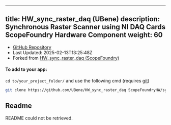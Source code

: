 
---
title: HW_sync_raster_daq (UBene)
description: Synchronous Raster Scanner using NI DAQ Cards ScopeFoundry Hardware Component
weight: 60
---
- [GitHub Repository](https://github.com/UBene/HW_sync_raster_daq)
- Last Updated: 2025-02-13T13:25:48Z
- Forked from [HW_sync_raster_daq (ScopeFoundry)](/docs/300_reference/hw-components/hw_sync_raster_daq-scopefoundry)

#### To add to your app:

`cd to/your_project_folder/` and use the following cmd (requires [git](/docs/100_development/20_git/))

```bash
git clone https://github.com/UBene/HW_sync_raster_daq ScopeFoundryHW/sync_raster_daq
```


## Readme
README could not be retrieved.
